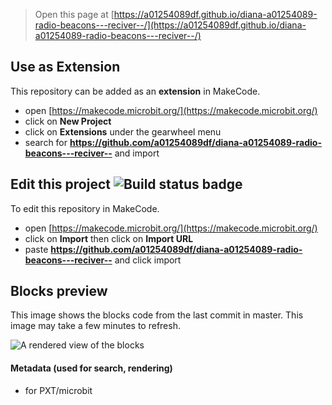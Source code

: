 
> Open this page at [https://a01254089df.github.io/diana-a01254089-radio-beacons---reciver--/](https://a01254089df.github.io/diana-a01254089-radio-beacons---reciver--/)

## Use as Extension

This repository can be added as an **extension** in MakeCode.

* open [https://makecode.microbit.org/](https://makecode.microbit.org/)
* click on **New Project**
* click on **Extensions** under the gearwheel menu
* search for **https://github.com/a01254089df/diana-a01254089-radio-beacons---reciver--** and import

## Edit this project ![Build status badge](https://github.com/a01254089df/diana-a01254089-radio-beacons---reciver--/workflows/MakeCode/badge.svg)

To edit this repository in MakeCode.

* open [https://makecode.microbit.org/](https://makecode.microbit.org/)
* click on **Import** then click on **Import URL**
* paste **https://github.com/a01254089df/diana-a01254089-radio-beacons---reciver--** and click import

## Blocks preview

This image shows the blocks code from the last commit in master.
This image may take a few minutes to refresh.

![A rendered view of the blocks](https://github.com/a01254089df/diana-a01254089-radio-beacons---reciver--/raw/master/.github/makecode/blocks.png)

#### Metadata (used for search, rendering)

* for PXT/microbit
<script src="https://makecode.com/gh-pages-embed.js"></script><script>makeCodeRender("{{ site.makecode.home_url }}", "{{ site.github.owner_name }}/{{ site.github.repository_name }}");</script>
